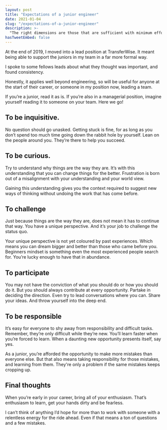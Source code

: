 ```yaml
---
layout: post
title: "Expectations of a junior engineer"
date: 2021-01-04
slug: "/expectations-of-a-junior-engineer"
description: >-
  "The right dimensions are those that are sufficient with minimum effort. The measure of our objects should therefore be a human measure" - Mart Stam.
hasTweetEmbed: false
---
```


At the end of 2019, I moved into a lead position at TransferWise. It meant being able to support the juniors in my team in a far more formal way.

I spoke to some fellows leads about what they thought was important, and found consistency.

Honestly, it applies well beyond engineering, so will be useful for anyone at the start of their career, or someone in my position now, leading a team.

If you’re a junior, read it as is. If you’re also in a managerial position, imagine yourself reading it to someone on your team. Here we go!

## To be inquisitive.

No question should go unasked. Getting stuck is fine, for as long as you don’t spend too much time going down the rabbit hole by yourself. Lean on the people around you. They’re there to help you succeed.

## To be curious.

Try to understand why things are the way they are. It’s with this understanding that you can change things for the better. Frustration is born out of a misalignment with your understanding and your world view.

Gaining this understanding gives you the context required to suggest new ways of thinking without undoing the work that has come before.

## To challenge

Just because things are the way they are, does not mean it has to continue that way. You have a unique perspective. And it’s your job to challenge the status quo.

Your unique perspective is not yet coloured by past experiences. Which means you can dream bigger and better than those who came before you. Beginners mindset is something even the most experienced people search for. You’re lucky enough to have that in abundance.

## To participate

You may not have the conviction of what you should do or how you should do it. But you should always contribute at every opportunity. Partake in deciding the direction. Even try to lead conversations where you can. Share your ideas. And throw yourself into the deep end.

## To be responsible

It’s easy for everyone to shy away from responsibility and difficult tasks. Remember, they’re only difficult while they’re new. You’ll learn faster when you’re forced to learn. When a daunting new opportunity presents itself, say yes.

As a junior, you’re afforded the opportunity to make more mistakes than everyone else. But that also means taking responsibility for those mistakes, and learning from them. They're only a problem if the same mistakes keeps cropping up.

## Final thoughts

When you’re early in your career, bring all of your enthusiasm. That’s enthusiasm to learn, get your hands dirty and be fearless.

I can’t think of anything I’d hope for more than to work with someone with a relentless energy for the ride ahead. Even if that means a ton of questions and a few mistakes.
